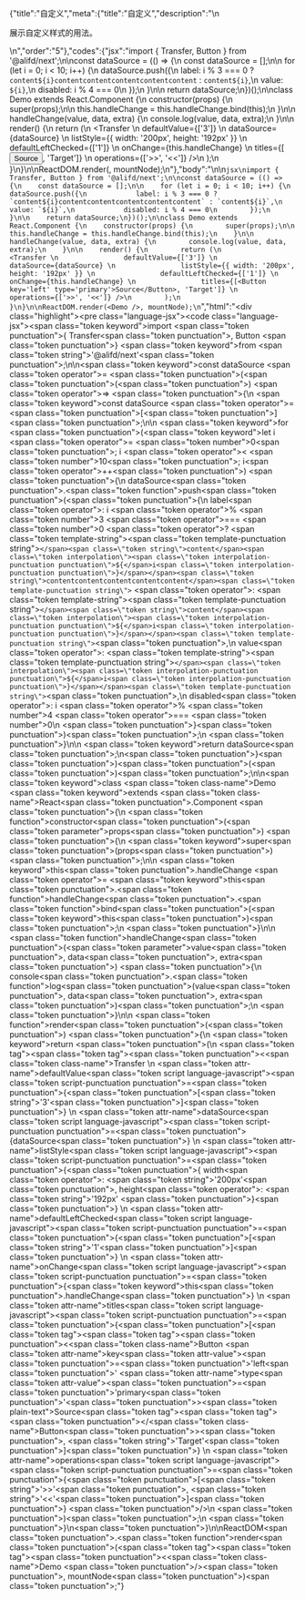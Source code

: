 {"title":"自定义","meta":{"title":"自定义","description":"\n<p>展示自定义样式的用法。</p>\n","order":"5"},"codes":{"jsx":"import { Transfer, Button } from '@alifd/next';\n\nconst dataSource = (() => {\n    const dataSource = [];\n\n    for (let i = 0; i < 10; i++) {\n        dataSource.push({\n            label: i % 3 === 0 ? `content${i}contentcontentcontentcontentcontent` : `content${i}`,\n            value: `${i}`,\n            disabled: i % 4 === 0\n        });\n    }\n\n    return dataSource;\n})();\n\nclass Demo extends React.Component {\n    constructor(props) {\n        super(props);\n\n        this.handleChange = this.handleChange.bind(this);\n    }\n\n    handleChange(value, data, extra) {\n        console.log(value, data, extra);\n    }\n\n    render() {\n        return (\n            <Transfer \n                defaultValue={['3']} \n                dataSource={dataSource} \n                listStyle={{ width: '200px', height: '192px' }} \n                defaultLeftChecked={['1']} \n                onChange={this.handleChange} \n                titles={[<Button key='left' type='primary'>Source</Button>, 'Target']} \n                operations={['>>', '<<']} />\n        );\n    }\n}\n\nReactDOM.render(<Demo />, mountNode);\n"},"body":"\n\n````jsx\nimport { Transfer, Button } from '@alifd/next';\n\nconst dataSource = (() => {\n    const dataSource = [];\n\n    for (let i = 0; i < 10; i++) {\n        dataSource.push({\n            label: i % 3 === 0 ? `content${i}contentcontentcontentcontentcontent` : `content${i}`,\n            value: `${i}`,\n            disabled: i % 4 === 0\n        });\n    }\n\n    return dataSource;\n})();\n\nclass Demo extends React.Component {\n    constructor(props) {\n        super(props);\n\n        this.handleChange = this.handleChange.bind(this);\n    }\n\n    handleChange(value, data, extra) {\n        console.log(value, data, extra);\n    }\n\n    render() {\n        return (\n            <Transfer \n                defaultValue={['3']} \n                dataSource={dataSource} \n                listStyle={{ width: '200px', height: '192px' }} \n                defaultLeftChecked={['1']} \n                onChange={this.handleChange} \n                titles={[<Button key='left' type='primary'>Source</Button>, 'Target']} \n                operations={['>>', '<<']} />\n        );\n    }\n}\n\nReactDOM.render(<Demo />, mountNode);\n````","html":"<script>(function(){'use strict';\n\nvar _createClass = function () { function defineProperties(target, props) { for (var i = 0; i < props.length; i++) { var descriptor = props[i]; descriptor.enumerable = descriptor.enumerable || false; descriptor.configurable = true; if (\"value\" in descriptor) descriptor.writable = true; Object.defineProperty(target, descriptor.key, descriptor); } } return function (Constructor, protoProps, staticProps) { if (protoProps) defineProperties(Constructor.prototype, protoProps); if (staticProps) defineProperties(Constructor, staticProps); return Constructor; }; }();\n\nvar _next = require('@alifd/next');\n\nfunction _classCallCheck(instance, Constructor) { if (!(instance instanceof Constructor)) { throw new TypeError(\"Cannot call a class as a function\"); } }\n\nfunction _possibleConstructorReturn(self, call) { if (!self) { throw new ReferenceError(\"this hasn't been initialised - super() hasn't been called\"); } return call && (typeof call === \"object\" || typeof call === \"function\") ? call : self; }\n\nfunction _inherits(subClass, superClass) { if (typeof superClass !== \"function\" && superClass !== null) { throw new TypeError(\"Super expression must either be null or a function, not \" + typeof superClass); } subClass.prototype = Object.create(superClass && superClass.prototype, { constructor: { value: subClass, enumerable: false, writable: true, configurable: true } }); if (superClass) Object.setPrototypeOf ? Object.setPrototypeOf(subClass, superClass) : subClass.__proto__ = superClass; }\n\nvar dataSource = function () {\n    var dataSource = [];\n\n    for (var i = 0; i < 10; i++) {\n        dataSource.push({\n            label: i % 3 === 0 ? 'content' + i + 'contentcontentcontentcontentcontent' : 'content' + i,\n            value: '' + i,\n            disabled: i % 4 === 0\n        });\n    }\n\n    return dataSource;\n}();\n\nvar Demo = function (_React$Component) {\n    _inherits(Demo, _React$Component);\n\n    function Demo(props) {\n        _classCallCheck(this, Demo);\n\n        var _this = _possibleConstructorReturn(this, (Demo.__proto__ || Object.getPrototypeOf(Demo)).call(this, props));\n\n        _this.handleChange = _this.handleChange.bind(_this);\n        return _this;\n    }\n\n    _createClass(Demo, [{\n        key: 'handleChange',\n        value: function handleChange(value, data, extra) {\n            console.log(value, data, extra);\n        }\n    }, {\n        key: 'render',\n        value: function render() {\n            return React.createElement(_next.Transfer, {\n                defaultValue: ['3'],\n                dataSource: dataSource,\n                listStyle: { width: '200px', height: '192px' },\n                defaultLeftChecked: ['1'],\n                onChange: this.handleChange,\n                titles: [React.createElement(\n                    _next.Button,\n                    { key: 'left', type: 'primary' },\n                    'Source'\n                ), 'Target'],\n                operations: ['>>', '<<'] });\n        }\n    }]);\n\n    return Demo;\n}(React.Component);\n\nReactDOM.render(React.createElement(Demo, null), mountNode);})()</script><div class=\"highlight\"><pre class=\"language-jsx\"><code class=\"language-jsx\"><span class=\"token keyword\">import</span> <span class=\"token punctuation\">{</span> Transfer<span class=\"token punctuation\">,</span> Button <span class=\"token punctuation\">}</span> <span class=\"token keyword\">from</span> <span class=\"token string\">'@alifd/next'</span><span class=\"token punctuation\">;</span>\n\n<span class=\"token keyword\">const</span> dataSource <span class=\"token operator\">=</span> <span class=\"token punctuation\">(</span><span class=\"token punctuation\">(</span><span class=\"token punctuation\">)</span> <span class=\"token operator\">=></span> <span class=\"token punctuation\">{</span>\n    <span class=\"token keyword\">const</span> dataSource <span class=\"token operator\">=</span> <span class=\"token punctuation\">[</span><span class=\"token punctuation\">]</span><span class=\"token punctuation\">;</span>\n\n    <span class=\"token keyword\">for</span> <span class=\"token punctuation\">(</span><span class=\"token keyword\">let</span> i <span class=\"token operator\">=</span> <span class=\"token number\">0</span><span class=\"token punctuation\">;</span> i <span class=\"token operator\">&lt;</span> <span class=\"token number\">10</span><span class=\"token punctuation\">;</span> i<span class=\"token operator\">++</span><span class=\"token punctuation\">)</span> <span class=\"token punctuation\">{</span>\n        dataSource<span class=\"token punctuation\">.</span><span class=\"token function\">push</span><span class=\"token punctuation\">(</span><span class=\"token punctuation\">{</span>\n            label<span class=\"token operator\">:</span> i <span class=\"token operator\">%</span> <span class=\"token number\">3</span> <span class=\"token operator\">===</span> <span class=\"token number\">0</span> <span class=\"token operator\">?</span> <span class=\"token template-string\"><span class=\"token template-punctuation string\">`</span><span class=\"token string\">content</span><span class=\"token interpolation\"><span class=\"token interpolation-punctuation punctuation\">${</span>i<span class=\"token interpolation-punctuation punctuation\">}</span></span><span class=\"token string\">contentcontentcontentcontentcontent</span><span class=\"token template-punctuation string\">`</span></span> <span class=\"token operator\">:</span> <span class=\"token template-string\"><span class=\"token template-punctuation string\">`</span><span class=\"token string\">content</span><span class=\"token interpolation\"><span class=\"token interpolation-punctuation punctuation\">${</span>i<span class=\"token interpolation-punctuation punctuation\">}</span></span><span class=\"token template-punctuation string\">`</span></span><span class=\"token punctuation\">,</span>\n            value<span class=\"token operator\">:</span> <span class=\"token template-string\"><span class=\"token template-punctuation string\">`</span><span class=\"token interpolation\"><span class=\"token interpolation-punctuation punctuation\">${</span>i<span class=\"token interpolation-punctuation punctuation\">}</span></span><span class=\"token template-punctuation string\">`</span></span><span class=\"token punctuation\">,</span>\n            disabled<span class=\"token operator\">:</span> i <span class=\"token operator\">%</span> <span class=\"token number\">4</span> <span class=\"token operator\">===</span> <span class=\"token number\">0</span>\n        <span class=\"token punctuation\">}</span><span class=\"token punctuation\">)</span><span class=\"token punctuation\">;</span>\n    <span class=\"token punctuation\">}</span>\n\n    <span class=\"token keyword\">return</span> dataSource<span class=\"token punctuation\">;</span>\n<span class=\"token punctuation\">}</span><span class=\"token punctuation\">)</span><span class=\"token punctuation\">(</span><span class=\"token punctuation\">)</span><span class=\"token punctuation\">;</span>\n\n<span class=\"token keyword\">class</span> <span class=\"token class-name\">Demo</span> <span class=\"token keyword\">extends</span> <span class=\"token class-name\">React<span class=\"token punctuation\">.</span>Component</span> <span class=\"token punctuation\">{</span>\n    <span class=\"token function\">constructor</span><span class=\"token punctuation\">(</span><span class=\"token parameter\">props</span><span class=\"token punctuation\">)</span> <span class=\"token punctuation\">{</span>\n        <span class=\"token keyword\">super</span><span class=\"token punctuation\">(</span>props<span class=\"token punctuation\">)</span><span class=\"token punctuation\">;</span>\n\n        <span class=\"token keyword\">this</span><span class=\"token punctuation\">.</span>handleChange <span class=\"token operator\">=</span> <span class=\"token keyword\">this</span><span class=\"token punctuation\">.</span><span class=\"token function\">handleChange</span><span class=\"token punctuation\">.</span><span class=\"token function\">bind</span><span class=\"token punctuation\">(</span><span class=\"token keyword\">this</span><span class=\"token punctuation\">)</span><span class=\"token punctuation\">;</span>\n    <span class=\"token punctuation\">}</span>\n\n    <span class=\"token function\">handleChange</span><span class=\"token punctuation\">(</span><span class=\"token parameter\">value<span class=\"token punctuation\">,</span> data<span class=\"token punctuation\">,</span> extra</span><span class=\"token punctuation\">)</span> <span class=\"token punctuation\">{</span>\n        console<span class=\"token punctuation\">.</span><span class=\"token function\">log</span><span class=\"token punctuation\">(</span>value<span class=\"token punctuation\">,</span> data<span class=\"token punctuation\">,</span> extra<span class=\"token punctuation\">)</span><span class=\"token punctuation\">;</span>\n    <span class=\"token punctuation\">}</span>\n\n    <span class=\"token function\">render</span><span class=\"token punctuation\">(</span><span class=\"token punctuation\">)</span> <span class=\"token punctuation\">{</span>\n        <span class=\"token keyword\">return</span> <span class=\"token punctuation\">(</span>\n            <span class=\"token tag\"><span class=\"token tag\"><span class=\"token punctuation\">&lt;</span><span class=\"token class-name\">Transfer</span></span> \n                <span class=\"token attr-name\">defaultValue</span><span class=\"token script language-javascript\"><span class=\"token script-punctuation punctuation\">=</span><span class=\"token punctuation\">{</span><span class=\"token punctuation\">[</span><span class=\"token string\">'3'</span><span class=\"token punctuation\">]</span><span class=\"token punctuation\">}</span></span> \n                <span class=\"token attr-name\">dataSource</span><span class=\"token script language-javascript\"><span class=\"token script-punctuation punctuation\">=</span><span class=\"token punctuation\">{</span>dataSource<span class=\"token punctuation\">}</span></span> \n                <span class=\"token attr-name\">listStyle</span><span class=\"token script language-javascript\"><span class=\"token script-punctuation punctuation\">=</span><span class=\"token punctuation\">{</span><span class=\"token punctuation\">{</span> width<span class=\"token operator\">:</span> <span class=\"token string\">'200px'</span><span class=\"token punctuation\">,</span> height<span class=\"token operator\">:</span> <span class=\"token string\">'192px'</span> <span class=\"token punctuation\">}</span><span class=\"token punctuation\">}</span></span> \n                <span class=\"token attr-name\">defaultLeftChecked</span><span class=\"token script language-javascript\"><span class=\"token script-punctuation punctuation\">=</span><span class=\"token punctuation\">{</span><span class=\"token punctuation\">[</span><span class=\"token string\">'1'</span><span class=\"token punctuation\">]</span><span class=\"token punctuation\">}</span></span> \n                <span class=\"token attr-name\">onChange</span><span class=\"token script language-javascript\"><span class=\"token script-punctuation punctuation\">=</span><span class=\"token punctuation\">{</span><span class=\"token keyword\">this</span><span class=\"token punctuation\">.</span>handleChange<span class=\"token punctuation\">}</span></span> \n                <span class=\"token attr-name\">titles</span><span class=\"token script language-javascript\"><span class=\"token script-punctuation punctuation\">=</span><span class=\"token punctuation\">{</span><span class=\"token punctuation\">[</span><span class=\"token tag\"><span class=\"token tag\"><span class=\"token punctuation\">&lt;</span><span class=\"token class-name\">Button</span></span> <span class=\"token attr-name\">key</span><span class=\"token attr-value\"><span class=\"token punctuation\">=</span><span class=\"token punctuation\">'</span>left<span class=\"token punctuation\">'</span></span> <span class=\"token attr-name\">type</span><span class=\"token attr-value\"><span class=\"token punctuation\">=</span><span class=\"token punctuation\">'</span>primary<span class=\"token punctuation\">'</span></span><span class=\"token punctuation\">></span></span><span class=\"token plain-text\">Source</span><span class=\"token tag\"><span class=\"token tag\"><span class=\"token punctuation\">&lt;/</span><span class=\"token class-name\">Button</span></span><span class=\"token punctuation\">></span></span><span class=\"token punctuation\">,</span> <span class=\"token string\">'Target'</span><span class=\"token punctuation\">]</span><span class=\"token punctuation\">}</span></span> \n                <span class=\"token attr-name\">operations</span><span class=\"token script language-javascript\"><span class=\"token script-punctuation punctuation\">=</span><span class=\"token punctuation\">{</span><span class=\"token punctuation\">[</span><span class=\"token string\">'>>'</span><span class=\"token punctuation\">,</span> <span class=\"token string\">'&lt;&lt;'</span><span class=\"token punctuation\">]</span><span class=\"token punctuation\">}</span></span> <span class=\"token punctuation\">/></span></span>\n        <span class=\"token punctuation\">)</span><span class=\"token punctuation\">;</span>\n    <span class=\"token punctuation\">}</span>\n<span class=\"token punctuation\">}</span>\n\nReactDOM<span class=\"token punctuation\">.</span><span class=\"token function\">render</span><span class=\"token punctuation\">(</span><span class=\"token tag\"><span class=\"token tag\"><span class=\"token punctuation\">&lt;</span><span class=\"token class-name\">Demo</span></span> <span class=\"token punctuation\">/></span></span><span class=\"token punctuation\">,</span> mountNode<span class=\"token punctuation\">)</span><span class=\"token punctuation\">;</span></code></pre></div>"}